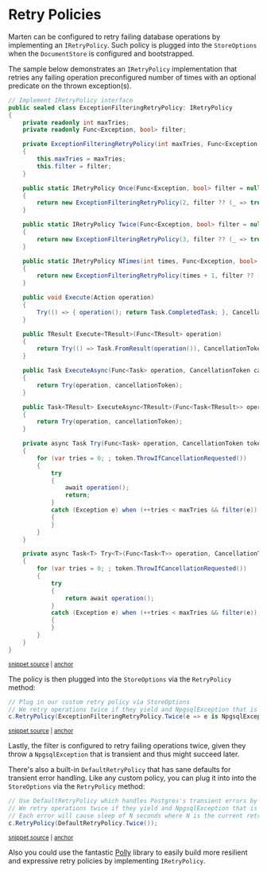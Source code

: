 # Retry Policies

Marten can be configured to retry failing database operations by implementing an `IRetryPolicy`. Such policy is plugged into the `StoreOptions` when the `DocumentStore` is configured and bootstrapped.

The sample below demonstrates an `IRetryPolicy` implementation that retries any failing operation preconfigured number of times with an optional predicate on the thrown exception(s).

<!-- snippet: sample_retrypolicy-samplepolicy -->
<a id='snippet-sample_retrypolicy-samplepolicy'></a>
```cs
// Implement IRetryPolicy interface
public sealed class ExceptionFilteringRetryPolicy: IRetryPolicy
{
    private readonly int maxTries;
    private readonly Func<Exception, bool> filter;

    private ExceptionFilteringRetryPolicy(int maxTries, Func<Exception, bool> filter)
    {
        this.maxTries = maxTries;
        this.filter = filter;
    }

    public static IRetryPolicy Once(Func<Exception, bool> filter = null)
    {
        return new ExceptionFilteringRetryPolicy(2, filter ?? (_ => true));
    }

    public static IRetryPolicy Twice(Func<Exception, bool> filter = null)
    {
        return new ExceptionFilteringRetryPolicy(3, filter ?? (_ => true));
    }

    public static IRetryPolicy NTimes(int times, Func<Exception, bool> filter = null)
    {
        return new ExceptionFilteringRetryPolicy(times + 1, filter ?? (_ => true));
    }

    public void Execute(Action operation)
    {
        Try(() => { operation(); return Task.CompletedTask; }, CancellationToken.None).GetAwaiter().GetResult();
    }

    public TResult Execute<TResult>(Func<TResult> operation)
    {
        return Try(() => Task.FromResult(operation()), CancellationToken.None).GetAwaiter().GetResult();
    }

    public Task ExecuteAsync(Func<Task> operation, CancellationToken cancellationToken)
    {
        return Try(operation, cancellationToken);
    }

    public Task<TResult> ExecuteAsync<TResult>(Func<Task<TResult>> operation, CancellationToken cancellationToken)
    {
        return Try(operation, cancellationToken);
    }

    private async Task Try(Func<Task> operation, CancellationToken token)
    {
        for (var tries = 0; ; token.ThrowIfCancellationRequested())
        {
            try
            {
                await operation();
                return;
            }
            catch (Exception e) when (++tries < maxTries && filter(e))
            {
            }
        }
    }

    private async Task<T> Try<T>(Func<Task<T>> operation, CancellationToken token)
    {
        for (var tries = 0; ; token.ThrowIfCancellationRequested())
        {
            try
            {
                return await operation();
            }
            catch (Exception e) when (++tries < maxTries && filter(e))
            {
            }
        }
    }
}
```
<sup><a href='https://github.com/JasperFx/marten/blob/master/src/Marten.Testing/Examples/RetryPolicyTests.cs#L12-L90' title='Snippet source file'>snippet source</a> | <a href='#snippet-sample_retrypolicy-samplepolicy' title='Start of snippet'>anchor</a></sup>
<!-- endSnippet -->

The policy is then plugged into the `StoreOptions` via the `RetryPolicy` method:

<!-- snippet: sample_retrypolicy-samplepolicy-pluggingin -->
<a id='snippet-sample_retrypolicy-samplepolicy-pluggingin'></a>
```cs
// Plug in our custom retry policy via StoreOptions
// We retry operations twice if they yield and NpgsqlException that is transient
c.RetryPolicy(ExceptionFilteringRetryPolicy.Twice(e => e is NpgsqlException ne && ne.IsTransient));
```
<sup><a href='https://github.com/JasperFx/marten/blob/master/src/Marten.Testing/Examples/RetryPolicyTests.cs#L100-L104' title='Snippet source file'>snippet source</a> | <a href='#snippet-sample_retrypolicy-samplepolicy-pluggingin' title='Start of snippet'>anchor</a></sup>
<!-- endSnippet -->

Lastly, the filter is configured to retry failing operations twice, given they throw a `NpgsqlException` that is transient and thus might succeed later.

There's also a built-in `DefaultRetryPolicy` that has sane defaults for transient error handling. Like any custom policy, you can plug it into into the `StoreOptions` via the `RetryPolicy` method:

<!-- snippet: sample_retrypolicy-samplepolicy-default -->
<a id='snippet-sample_retrypolicy-samplepolicy-default'></a>
```cs
// Use DefaultRetryPolicy which handles Postgres's transient errors by default with sane defaults
// We retry operations twice if they yield and NpgsqlException that is transient
// Each error will cause sleep of N seconds where N is the current retry number
c.RetryPolicy(DefaultRetryPolicy.Twice());
```
<sup><a href='https://github.com/JasperFx/marten/blob/master/src/Marten.Testing/Examples/RetryPolicyTests.cs#L106-L111' title='Snippet source file'>snippet source</a> | <a href='#snippet-sample_retrypolicy-samplepolicy-default' title='Start of snippet'>anchor</a></sup>
<!-- endSnippet -->

Also you could use the fantastic [Polly](https://www.nuget.org/packages/polly) library to easily build more resilient and expressive retry policies by implementing `IRetryPolicy`.
